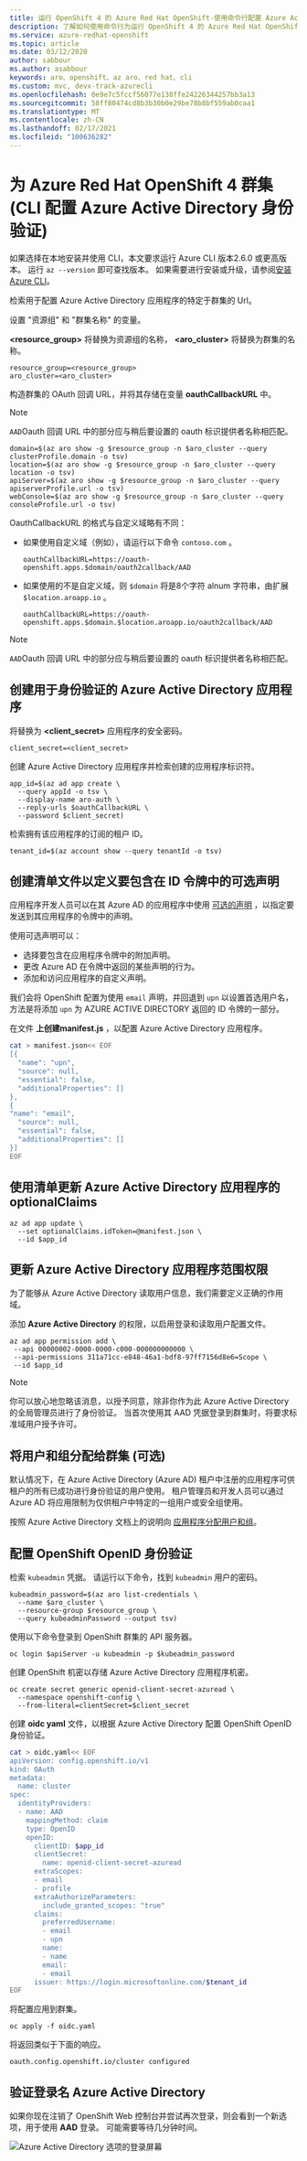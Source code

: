 ```yaml
---
title: 运行 OpenShift 4 的 Azure Red Hat OpenShift-使用命令行配置 Azure Active Directory authentication
description: 了解如何使用命令行为运行 OpenShift 4 的 Azure Red Hat OpenShift 群集配置 Azure Active Directory 身份验证
ms.service: azure-redhat-openshift
ms.topic: article
ms.date: 03/12/2020
author: sabbour
ms.author: asabbour
keywords: aro、openshift、az aro、red hat、cli
ms.custom: mvc, devx-track-azurecli
ms.openlocfilehash: 0e9e7c5fccf56077e138ffe24226344257bb3a13
ms.sourcegitcommit: 58ff80474cd8b3b30b0e29be78b8bf559ab0caa1
ms.translationtype: MT
ms.contentlocale: zh-CN
ms.lasthandoff: 02/17/2021
ms.locfileid: "100636282"
---
```

# <a name="configure-azure-active-directory-authentication-for-an-azure-red-hat-openshift-4-cluster-cli"></a>为 Azure Red Hat OpenShift 4 群集 (CLI 配置 Azure Active Directory 身份验证) 

如果选择在本地安装并使用 CLI，本文要求运行 Azure CLI 版本2.6.0 或更高版本。 运行 `az --version` 即可查找版本。 如果需要进行安装或升级，请参阅[安装 Azure CLI](/cli/azure/install-azure-cli?view=azure-cli-latest)。

检索用于配置 Azure Active Directory 应用程序的特定于群集的 Url。

设置 "资源组" 和 "群集名称" 的变量。

**\<resource_group>** 将替换为资源组的名称， **\<aro_cluster>** 将替换为群集的名称。

```azurecli-interactive
resource_group=<resource_group>
aro_cluster=<aro_cluster>
```

构造群集的 OAuth 回调 URL，并将其存储在变量 **oauthCallbackURL** 中。 

> [!NOTE]
> `AAD`Oauth 回调 URL 中的部分应与稍后要设置的 oauth 标识提供者名称相匹配。


```azurecli-interactive
domain=$(az aro show -g $resource_group -n $aro_cluster --query clusterProfile.domain -o tsv)
location=$(az aro show -g $resource_group -n $aro_cluster --query location -o tsv)
apiServer=$(az aro show -g $resource_group -n $aro_cluster --query apiserverProfile.url -o tsv)
webConsole=$(az aro show -g $resource_group -n $aro_cluster --query consoleProfile.url -o tsv)
```

OauthCallbackURL 的格式与自定义域略有不同：

* 如果使用自定义域（例如），请运行以下命令 `contoso.com` 。 

    ```azurecli-interactive
    oauthCallbackURL=https://oauth-openshift.apps.$domain/oauth2callback/AAD
    ```

* 如果使用的不是自定义域，则 `$domain` 将是8个字符 alnum 字符串，由扩展 `$location.aroapp.io` 。

    ```azurecli-interactive
    oauthCallbackURL=https://oauth-openshift.apps.$domain.$location.aroapp.io/oauth2callback/AAD
    ```

> [!NOTE]
> `AAD`Oauth 回调 URL 中的部分应与稍后要设置的 oauth 标识提供者名称相匹配。

## <a name="create-an-azure-active-directory-application-for-authentication"></a>创建用于身份验证的 Azure Active Directory 应用程序

将替换为 **\<client_secret>** 应用程序的安全密码。

```azurecli-interactive
client_secret=<client_secret>
```

创建 Azure Active Directory 应用程序并检索创建的应用程序标识符。

```azurecli-interactive
app_id=$(az ad app create \
  --query appId -o tsv \
  --display-name aro-auth \
  --reply-urls $oauthCallbackURL \
  --password $client_secret)
```

检索拥有该应用程序的订阅的租户 ID。

```azure
tenant_id=$(az account show --query tenantId -o tsv)
```

## <a name="create-a-manifest-file-to-define-the-optional-claims-to-include-in-the-id-token"></a>创建清单文件以定义要包含在 ID 令牌中的可选声明

应用程序开发人员可以在其 Azure AD 的应用程序中使用 [可选的声明](../active-directory/develop/active-directory-optional-claims.md) ，以指定要发送到其应用程序的令牌中的声明。

使用可选声明可以：

- 选择要包含在应用程序令牌中的附加声明。
- 更改 Azure AD 在令牌中返回的某些声明的行为。
- 添加和访问应用程序的自定义声明。

我们会将 OpenShift 配置为使用 `email` 声明，并回退到 `upn` 以设置首选用户名，方法是将添加 `upn` 为 AZURE ACTIVE DIRECTORY 返回的 ID 令牌的一部分。

在文件 **上创建manifest.js** ，以配置 Azure Active Directory 应用程序。

```bash
cat > manifest.json<< EOF
[{
  "name": "upn",
  "source": null,
  "essential": false,
  "additionalProperties": []
},
{
"name": "email",
  "source": null,
  "essential": false,
  "additionalProperties": []
}]
EOF
```

## <a name="update-the-azure-active-directory-applications-optionalclaims-with-a-manifest"></a>使用清单更新 Azure Active Directory 应用程序的 optionalClaims

```azurecli-interactive
az ad app update \
  --set optionalClaims.idToken=@manifest.json \
  --id $app_id
```

## <a name="update-the-azure-active-directory-application-scope-permissions"></a>更新 Azure Active Directory 应用程序范围权限

为了能够从 Azure Active Directory 读取用户信息，我们需要定义正确的作用域。

添加 **Azure Active Directory** 的权限，以启用登录和读取用户配置文件。

```azurecli-interactive
az ad app permission add \
 --api 00000002-0000-0000-c000-000000000000 \
 --api-permissions 311a71cc-e848-46a1-bdf8-97ff7156d8e6=Scope \
 --id $app_id
```

> [!NOTE]
> 你可以放心地忽略该消息，以授予同意，除非你作为此 Azure Active Directory 的全局管理员进行了身份验证。 当首次使用其 AAD 凭据登录到群集时，将要求标准域用户授予许可。

## <a name="assign-users-and-groups-to-the-cluster-optional"></a>将用户和组分配给群集 (可选) 

默认情况下，在 Azure Active Directory (Azure AD) 租户中注册的应用程序可供租户的所有已成功进行身份验证的用户使用。 租户管理员和开发人员可以通过 Azure AD 将应用限制为仅供租户中特定的一组用户或安全组使用。

按照 Azure Active Directory 文档上的说明向 [应用程序分配用户和组](../active-directory/develop/howto-restrict-your-app-to-a-set-of-users.md#app-registration)。

## <a name="configure-openshift-openid-authentication"></a>配置 OpenShift OpenID 身份验证

检索 `kubeadmin` 凭据。 请运行以下命令，找到 `kubeadmin` 用户的密码。

```azurecli-interactive
kubeadmin_password=$(az aro list-credentials \
  --name $aro_cluster \
  --resource-group $resource_group \
  --query kubeadminPassword --output tsv)
```

使用以下命令登录到 OpenShift 群集的 API 服务器。 

```azurecli-interactive
oc login $apiServer -u kubeadmin -p $kubeadmin_password
```

创建 OpenShift 机密以存储 Azure Active Directory 应用程序机密。

```azurecli-interactive
oc create secret generic openid-client-secret-azuread \
  --namespace openshift-config \
  --from-literal=clientSecret=$client_secret
```

创建 **oidc yaml** 文件，以根据 Azure Active Directory 配置 OpenShift OpenID 身份验证。 

```bash
cat > oidc.yaml<< EOF
apiVersion: config.openshift.io/v1
kind: OAuth
metadata:
  name: cluster
spec:
  identityProviders:
  - name: AAD
    mappingMethod: claim
    type: OpenID
    openID:
      clientID: $app_id
      clientSecret:
        name: openid-client-secret-azuread
      extraScopes:
      - email
      - profile
      extraAuthorizeParameters:
        include_granted_scopes: "true"
      claims:
        preferredUsername:
        - email
        - upn
        name:
        - name
        email:
        - email
      issuer: https://login.microsoftonline.com/$tenant_id
EOF
```

将配置应用到群集。

```azurecli-interactive
oc apply -f oidc.yaml
```

将返回类似于下面的响应。

```output
oauth.config.openshift.io/cluster configured
```

## <a name="verify-login-through-azure-active-directory"></a>验证登录名 Azure Active Directory

如果你现在注销了 OpenShift Web 控制台并尝试再次登录，则会看到一个新选项，用于使用 **AAD** 登录。 可能需要等待几分钟时间。

![Azure Active Directory 选项的登录屏幕](media/aro4-login-2.png)
